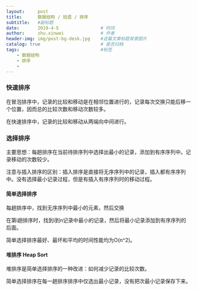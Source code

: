 ```yaml
---
layout:     post
title:      数据结构 / 拾遗 / 排序
subtitle:   #副标题
date:       2019-4-5 				# 时间
author:     zhu.xinwei 		    	# 作者
header-img: img/post-bg-desk.jpg	#这篇文章标题背景图片
catalog: true 						# 是否归档
tags:								#标签
    - 数据结构
    - 排序
    - 
---
```



### 快速排序

在冒泡排序中，记录的比较和移动是在相邻位置进行的，记录每次交换只能后移一个位置，因而总的比较次数和移动次数较多。

在快速排序中，记录的比较和移动从两端向中间进行。


### 选择排序

主要思想：每趟排序在当前待排序列中选择出最小的记录，添加到有序序列中。记录移动的次数较少。

注意与插入排序的区别：插入排序是直接将无序序列中的记录，插入都有序序列中。没有选择最小记录过程，但是有插入有序序列时的移动过程。

#### 简单选择排序

每趟排序中，找到无序序列中最小的元素，然后交换

在第i趟排序时，找到i到n记录中最小的记录，然后将最小记录添加到有序序列的后面。

简单选择排序最好、最坏和平均的时间性能均为O(n^2)。

#### 堆排序 Heap Sort

堆排序是简单选择排序的一种改进：如何减少记录的比较次数。

简单选择排序在每一趟排序排序中仅选出最小记录，没有把次最小记录保存下来。



